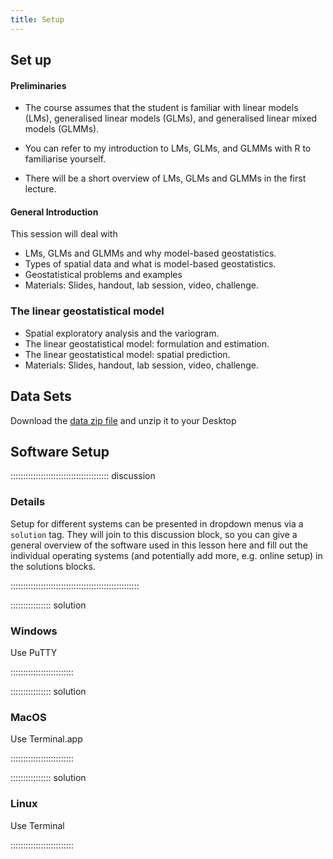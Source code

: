 ```yaml
---
title: Setup
---
```


## Set up

#### Preliminaries

* The course assumes that the student is familiar with linear models (LMs), generalised linear models (GLMs), and generalised linear mixed models (GLMMs). 

* You can refer to my introduction to LMs, GLMs, and GLMMs with R to familiarise yourself.

* There will be a short overview of LMs, GLMs and GLMMs in the first lecture.



#### General Introduction

This session will deal with
* LMs, GLMs and GLMMs and why model-based geostatistics.
* Types of spatial data and what is model-based geostatistics.
* Geostatistical problems and examples
* Materials: Slides, handout, lab session, video, challenge.


### The linear geostatistical model
* Spatial exploratory analysis and the variogram.
* The linear geostatistical model: formulation and estimation.
* The linear geostatistical model: spatial prediction.
* Materials: Slides, handout, lab session, video, challenge.



## Data Sets

Download the [data zip file](data/data.zip) and unzip it to your Desktop

## Software Setup

::::::::::::::::::::::::::::::::::::::: discussion

### Details

Setup for different systems can be presented in dropdown menus via a `solution`
tag. They will join to this discussion block, so you can give a general overview
of the software used in this lesson here and fill out the individual operating
systems (and potentially add more, e.g. online setup) in the solutions blocks.

:::::::::::::::::::::::::::::::::::::::::::::::::::

:::::::::::::::: solution

### Windows

Use PuTTY

:::::::::::::::::::::::::

:::::::::::::::: solution

### MacOS

Use Terminal.app

:::::::::::::::::::::::::


:::::::::::::::: solution

### Linux

Use Terminal

:::::::::::::::::::::::::

